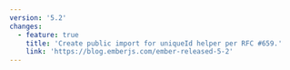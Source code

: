 ```yaml
---
version: '5.2'
changes:
  - feature: true
    title: 'Create public import for uniqueId helper per RFC #659.'
    link: 'https://blog.emberjs.com/ember-released-5-2'
---
```

